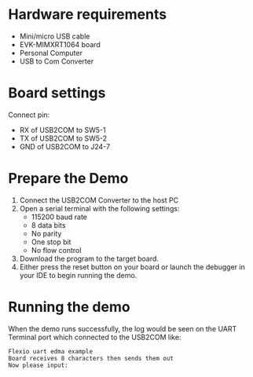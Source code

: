 Hardware requirements
=====================
- Mini/micro USB cable
- EVK-MIMXRT1064 board
- Personal Computer
- USB to Com Converter

Board settings
============
Connect pin:
- RX of USB2COM to SW5-1
- TX of USB2COM to SW5-2
- GND of USB2COM to J24-7

Prepare the Demo
===============
1.  Connect the USB2COM Converter to the host PC
2.  Open a serial terminal with the following settings:
    - 115200 baud rate
    - 8 data bits
    - No parity
    - One stop bit
    - No flow control
3.  Download the program to the target board.
4.  Either press the reset button on your board or launch the debugger in your IDE to begin running the demo.

Running the demo
===============
When the demo runs successfully, the log would be seen on the UART Terminal port which connected to the USB2COM like:

~~~~~~~~~~~~~~~~~~~~~
Flexio uart edma example
Board receives 8 characters then sends them out
Now please input:
~~~~~~~~~~~~~~~~~~~~~

